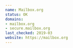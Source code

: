 ```yaml
---
name: Mailbox.org
status: OK
domains:
- mailbox.org
- secure.mailbox.org
last_checked: 2019-03
website: https://mailbox.org
---
```

